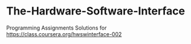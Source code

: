 The-Hardware-Software-Interface
===============================

Programming Assignments Solutions for https://class.coursera.org/hwswinterface-002
